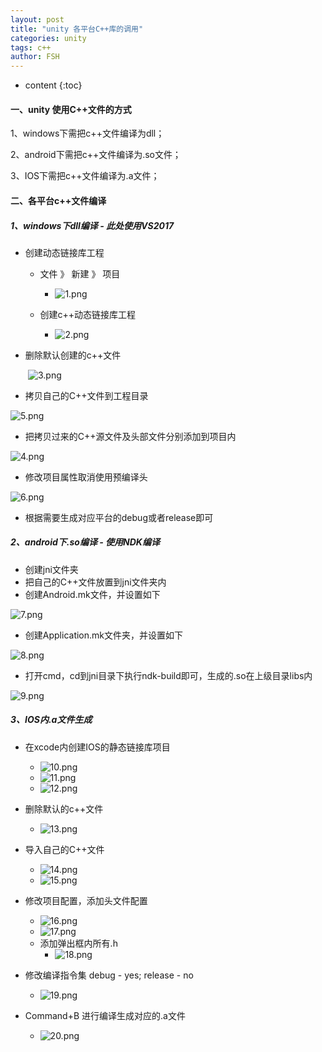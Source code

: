 ```yaml
---
layout: post
title: "unity 各平台C++库的调用"
categories: unity
tags: c++
author: FSH
---
```


* content
{:toc}


#### 一、unity 使用C++文件的方式

1、windows下需把c++文件编译为dll；

2、android下需把c++文件编译为.so文件；

3、IOS下需把c++文件编译为.a文件；






#### 二、各平台c++文件编译

##### 1、windows下dll编译 - 此处使用VS2017

- 创建动态链接库工程
    - 文件 》 新建 》 项目
        - ![1.png](http://ww1.sinaimg.cn/large/006zwgbUly1ghltneb553j30fz01ddfq.jpg)

    - 创建c++动态链接库工程
        - ![2.png](http://ww1.sinaimg.cn/large/006zwgbUly1ghltr3n261j30nn0gtjsc.jpg)
    
- 删除默认创建的c++文件

&ensp;&ensp;&ensp;&ensp;![3.png](http://ww1.sinaimg.cn/large/006zwgbUly1ghlts9rzi9j307m09eq32.jpg)

- 拷贝自己的C++文件到工程目录

![5.png](http://ww1.sinaimg.cn/large/006zwgbUly1ghltx91ax9j30fo07q3yv.jpg)

- 把拷贝过来的C++源文件及头部文件分别添加到项目内

![4.png](http://ww1.sinaimg.cn/large/006zwgbUly1ghltzhmxqfj30n504g74t.jpg)

- 修改项目属性取消使用预编译头

![6.png](http://ww1.sinaimg.cn/large/006zwgbUly1ghlu4gdfszj30ns0c5t91.jpg)

- 根据需要生成对应平台的debug或者release即可

##### 2、android下.so编译 - 使用NDK编译

- 创建jni文件夹
- 把自己的C++文件放置到jni文件夹内
- 创建Android.mk文件，并设置如下

![7.png](http://ww1.sinaimg.cn/large/006zwgbUly1ghluaajrefj30ox0880t4.jpg)

- 创建Application.mk文件夹，并设置如下

![8.png](http://ww1.sinaimg.cn/large/006zwgbUly1ghlubaq1g4j30ie072jrl.jpg)

- 打开cmd，cd到jni目录下执行ndk-build即可，生成的.so在上级目录libs内

![9.png](http://ww1.sinaimg.cn/large/006zwgbUly1ghlucnssf1j30cq05rmx3.jpg)

##### 3、IOS内.a文件生成

- 在xcode内创建IOS的静态链接库项目
    - ![10.png](http://ww1.sinaimg.cn/large/006zwgbUly1ghluh3dllnj30c807nmy3.jpg)
    - ![11.png](http://ww1.sinaimg.cn/large/006zwgbUly1ghluhryk9hj30jk0dijs7.jpg)
    - ![12.png](http://ww1.sinaimg.cn/large/006zwgbUly1ghluiqii2jj30g80b3mxg.jpg)
    
- 删除默认的c++文件
    - ![13.png](http://ww1.sinaimg.cn/large/006zwgbUly1ghlujrtwumj308005aglj.jpg)
    
- 导入自己的C++文件
    - ![14.png](http://ww1.sinaimg.cn/large/006zwgbUly1ghlul7ywurj308z05vdg3.jpg)
    - ![15.png](http://ww1.sinaimg.cn/large/006zwgbUly1ghlum11wppj307903k3ye.jpg)

- 修改项目配置，添加头文件配置
    - ![16.png](http://ww1.sinaimg.cn/large/006zwgbUly1ghluosawgbj30nj06fmy1.jpg)
    - ![17.png](http://ww1.sinaimg.cn/large/006zwgbUly1ghlup9giu4j30nl0e00tc.jpg)
    - 添加弹出框内所有.h
        - ![18.png](http://ww1.sinaimg.cn/large/006zwgbUly1ghlupxuz0rj30ar0cdwep.jpg)

- 修改编译指令集 debug - yes; release - no
    - ![19.png](http://ww1.sinaimg.cn/large/006zwgbUly1ghluru5lcgj30ls08q3ze.jpg)

- Command+B 进行编译生成对应的.a文件
    - ![20.png](http://ww1.sinaimg.cn/large/006zwgbUly1ghlut3nbkbj307i06874a.jpg)